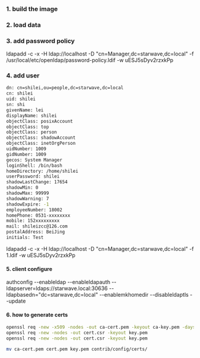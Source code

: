 ### 1. build the image

### 2. load data

### 3. add password policy
ldapadd -c -x -H ldap://localhost -D  "cn=Manager,dc=starwave,dc=local" -f /usr/local/etc/openldap/password-policy.ldif -w uESJ5sDyv2rzxkPp

### 4. add user

```bash
dn: cn=shilei,ou=people,dc=starwave,dc=local
cn: shilei
uid: shilei
sn: shi
givenName: lei
displayName: shilei
objectClass: posixAccount
objectClass: top
objectClass: person
objectClass: shadowAccount
objectClass: inetOrgPerson
uidNumber: 1009
gidNumber: 1009
gecos: System Manager
loginShell: /bin/bash
homeDirectory: /home/shilei
userPassword: shilei
shadowLastChange: 17654
shadowMin: 0
shadowMax: 99999
shadowWarning: 7
shadowExpire: -1
employeeNumber: 18002
homePhone: 0531-xxxxxxxx
mobile: 152xxxxxxxxx
mail: shileizcc@126.com
postalAddress: BeiJing
initials: Test

```
ldapadd -c -x -H ldap://localhost -D  "cn=Manager,dc=starwave,dc=local" -f 1.ldif -w uESJ5sDyv2rzxkPp


#### 5. client configure
authconfig --enableldap --enableldapauth --ldapserver=ldaps://starwave.local:30636 --ldapbasedn="dc=starwave,dc=local" --enablemkhomedir --disableldaptls --update




#### 6. how to generate certs

```bash
openssl req -new -x509 -nodes -out ca-cert.pem -keyout ca-key.pem -days 7305
openssl req -new -nodes -out cert.csr -keyout key.pem
openssl req -new -nodes -out cert.csr -keyout key.pem

mv ca-cert.pem cert.pem key.pem contrib/config/certs/ 
```
